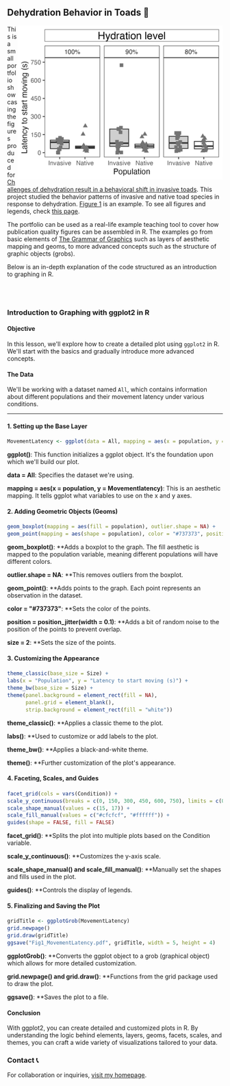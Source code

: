 ## Dehydration Behavior in Toads 🐸

<img src="figures/Fig1_MovementLatency.png" width="480" align="right">


This is a small portfolio showcasing the figures produced for [Challenges of dehydration result in a behavioral shift in invasive toads](https://link.springer.com/article/10.1007/s00265-020-02866-5). This project studied the behavior patterns of invasive and native toad species in response to dehydration. [Figure 1](figures/Fig1_MovementLatency.png) is an example. To see all figures and legends, check [this page](figures/portfolio.md).

The portfolio can be used as a real-life example teaching tool to cover how publication quality figures can be assembled in R. The examples go from basic elements of [The Grammar of Graphics](https://www.amazon.com/Grammar-Graphics-Statistics-Computing/dp/0387245448/ref=as_li_ss_tl) such as layers of aesthetic mapping and geoms, to more advanced concepts such as the structure of graphic objects (grobs). 

Below is an in-depth explanation of the code structured as an introduction to graphing in R.

<br>
<br>

### Introduction to Graphing with ggplot2 in R

#### Objective
In this lesson, we'll explore how to create a detailed plot using `ggplot2` in R. We'll start with the basics and gradually introduce more advanced concepts.

#### The Data
We'll be working with a dataset named `All`, which contains information about different populations and their movement latency under various conditions.

---

#### 1. Setting up the Base Layer

```R
MovementLatency <- ggplot(data = All, mapping = aes(x = population, y = Movementlatency))
```

**ggplot()**: This function initializes a ggplot object. It's the foundation upon which we'll build our plot.

**data = All**: Specifies the dataset we're using.

**mapping = aes(x = population, y = Movementlatency)**: This is an aesthetic mapping. It tells ggplot what variables to use on the x and y axes.

#### 2. Adding Geometric Objects (Geoms)

```R
geom_boxplot(mapping = aes(fill = population), outlier.shape = NA) +
geom_point(mapping = aes(shape = population), color = "#737373", position = position_jitter(width = 0.1), size = 2)
```
**geom_boxplot()**: **Adds a boxplot to the graph. The fill aesthetic is mapped to the population variable, meaning different populations will have different colors.

**outlier.shape = NA**: **This removes outliers from the boxplot.

**geom_point()**: **Adds points to the graph. Each point represents an observation in the dataset.

**color = "#737373"**: **Sets the color of the points.

**position = position_jitter(width = 0.1)**: **Adds a bit of random noise to the position of the points to prevent overlap.

**size = 2**: **Sets the size of the points.

#### 3. Customizing the Appearance

```R
theme_classic(base_size = Size) +
labs(x = "Population", y = "Latency to start moving (s)") +
theme_bw(base_size = Size) +
theme(panel.background = element_rect(fill = NA),
      panel.grid = element_blank(),
      strip.background = element_rect(fill = "white"))
```

**theme_classic()**: **Applies a classic theme to the plot.

**labs()**: **Used to customize or add labels to the plot.

**theme_bw()**: **Applies a black-and-white theme.

**theme()**: **Further customization of the plot's appearance.

#### 4. Faceting, Scales, and Guides

```R
facet_grid(cols = vars(Condition)) +
scale_y_continuous(breaks = c(0, 150, 300, 450, 600, 750), limits = c(0, 750)) +
scale_shape_manual(values = c(15, 17)) + 
scale_fill_manual(values = c("#cfcfcf", "#ffffff")) +
guides(shape = FALSE, fill = FALSE)
```


**facet_grid()**: **Splits the plot into multiple plots based on the Condition variable.

**scale_y_continuous()**: **Customizes the y-axis scale.

**scale_shape_manual() and scale_fill_manual()**: **Manually set the shapes and fills used in the plot.

**guides()**: **Controls the display of legends.

#### 5. Finalizing and Saving the Plot

```R
gridTitle <- ggplotGrob(MovementLatency)
grid.newpage()
grid.draw(gridTitle)
ggsave("Fig1_MovementLatency.pdf", gridTitle, width = 5, height = 4)
```

**ggplotGrob()**: **Converts the ggplot object to a grob (graphical object) which allows for more detailed customization.

**grid.newpage() and grid.draw()**: **Functions from the grid package used to draw the plot.

**ggsave()**: **Saves the plot to a file.

#### Conclusion
With ggplot2, you can create detailed and customized plots in R. By understanding the logic behind elements, layers, geoms, facets, scales, and themes, you can craft a wide variety of visualizations tailored to your data.

### Contact 📞
For collaboration or inquiries, [visit my homepage](https://github.com/YourUsername).
